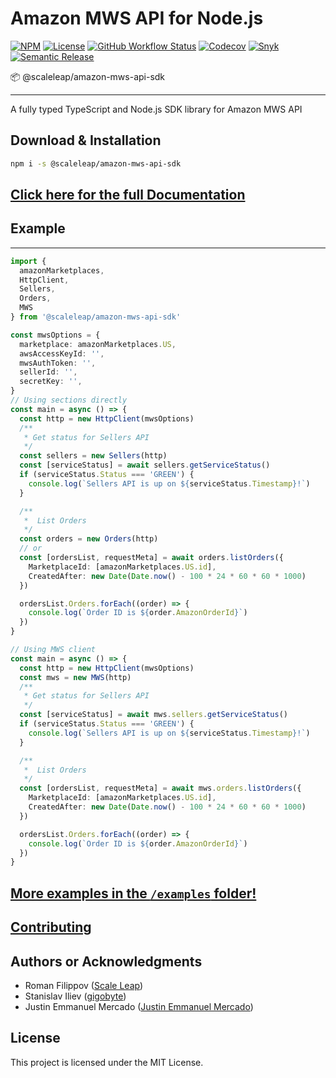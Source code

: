 # Amazon MWS API for Node.js

[![NPM](https://img.shields.io/npm/v/@scaleleap/amazon-mws-api-sdk)](https://npm.im/@scaleleap/amazon-mws-api-sdk)
[![License](https://img.shields.io/npm/l/@scaleleap/amazon-mws-api-sdk)](./LICENSE)
[![GitHub Workflow Status](https://img.shields.io/github/workflow/status/ScaleLeap/amazon-mws-api-sdk/Release)](https://github.com/ScaleLeap/amazon-mws-api-sdk/actions)
[![Codecov](https://img.shields.io/codecov/c/github/scaleleap/amazon-mws-api-sdk)](https://codecov.io/gh/ScaleLeap/amazon-mws-api-sdk)
[![Snyk](https://img.shields.io/snyk/vulnerabilities/github/scaleleap/amazon-mws-api-sdk)](https://snyk.io/test/github/scaleleap/amazon-mws-api-sdk)
[![Semantic Release](https://img.shields.io/badge/%20%20%F0%9F%93%A6%F0%9F%9A%80-semantic--release-e10079.svg)](https://github.com/semantic-release/semantic-release)

📦 @scaleleap/amazon-mws-api-sdk

---

A fully typed TypeScript and Node.js SDK library for Amazon MWS API

## Download & Installation

```sh
npm i -s @scaleleap/amazon-mws-api-sdk
```

## [Click here for the full **Documentation**](docs)

## Example

---

```typescript
import {
  amazonMarketplaces,
  HttpClient,
  Sellers,
  Orders,
  MWS
} from '@scaleleap/amazon-mws-api-sdk'

const mwsOptions = {
  marketplace: amazonMarketplaces.US,
  awsAccessKeyId: '',
  mwsAuthToken: '',
  sellerId: '',
  secretKey: '',
}
// Using sections directly
const main = async () => {
  const http = new HttpClient(mwsOptions)
  /**
   * Get status for Sellers API
   */
  const sellers = new Sellers(http)
  const [serviceStatus] = await sellers.getServiceStatus()
  if (serviceStatus.Status === 'GREEN') {
    console.log(`Sellers API is up on ${serviceStatus.Timestamp}!`)
  }

  /**
   *  List Orders
   */
  const orders = new Orders(http)
  // or
  const [ordersList, requestMeta] = await orders.listOrders({
    MarketplaceId: [amazonMarketplaces.US.id],
    CreatedAfter: new Date(Date.now() - 100 * 24 * 60 * 60 * 1000)
  })

  ordersList.Orders.forEach((order) => {
    console.log(`Order ID is ${order.AmazonOrderId}`)
  })
}

// Using MWS client
const main = async () => {
  const http = new HttpClient(mwsOptions)
  const mws = new MWS(http)
  /**
   * Get status for Sellers API
   */
  const [serviceStatus] = await mws.sellers.getServiceStatus()
  if (serviceStatus.Status === 'GREEN') {
    console.log(`Sellers API is up on ${serviceStatus.Timestamp}!`)
  }

  /**
   *  List Orders
   */
  const [ordersList, requestMeta] = await mws.orders.listOrders({
    MarketplaceId: [amazonMarketplaces.US.id],
    CreatedAfter: new Date(Date.now() - 100 * 24 * 60 * 60 * 1000)
  })

  ordersList.Orders.forEach((order) => {
    console.log(`Order ID is ${order.AmazonOrderId}`)
  })
}

```

## [More examples in the `/examples` folder!](examples)

## [Contributing](/CONTRIBUTING.md)

## Authors or Acknowledgments

* Roman Filippov ([Scale Leap](https://www.scaleleap.com))
* Stanislav Iliev ([gigobyte](https://github.com/gigobyte))
* Justin Emmanuel Mercado ([Justin Emmanuel Mercado](https://github.com/justinemmanuelmercado))

## License

This project is licensed under the MIT License.
